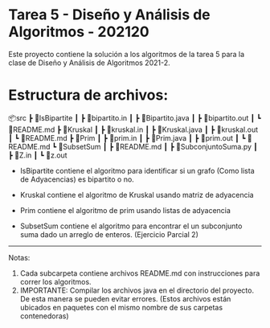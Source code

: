 # Tarea 5  - Diseño y Análisis de Algoritmos - 202120

Este proyecto contiene la solución a los algoritmos de la tarea 5 para la clase de Diseño y Análisis de Algoritmos 2021-2.

# Estructura de archivos:

📦src
 ┣ 📂IsBipartite
 ┃ ┣ 📜bipartito.in
 ┃ ┣ 📜Bipartito.java
 ┃ ┣ 📜bipartito.out
 ┃ ┗ 📜README.md
 ┣ 📂Kruskal
 ┃ ┣ 📜kruskal.in
 ┃ ┣ 📜Kruskal.java
 ┃ ┣ 📜kruskal.out
 ┃ ┗ 📜README.md
 ┣ 📂Prim
 ┃ ┣ 📜prim.in
 ┃ ┣ 📜Prim.java
 ┃ ┣ 📜prim.out
 ┃ ┗ 📜README.md
 ┗ 📂SubsetSum
 ┃ ┣ 📜README.md
 ┃ ┣ 📜SubconjuntoSuma.py
 ┃ ┣ 📜Z.in
 ┃ ┗ 📜z.out

 * IsBipartite contiene el algoritmo para identificar si un grafo (Como lista de Adyacencias) es bipartito o no.

 * Kruskal contiene el algoritmo de Kruskal usando matriz de adyacencia

 * Prim contiene el algoritmo de prim usando listas de adyacencia

 * SubsetSum contiene el algoritmo para encontrar el un subconjunto suma dado un arreglo de enteros. (Ejercicio Parcial 2)

----------------------------------------------------------------
Notas:
1. Cada subcarpeta contiene archivos README.md con instrucciones para correr los algoritmos. 
2. IMPORTANTE: Compilar los archivos java en el directorio del proyecto. De esta manera se pueden evitar errores. (Estos archivos están ubicados en paquetes con el mismo nombre de sus carpetas contenedoras)